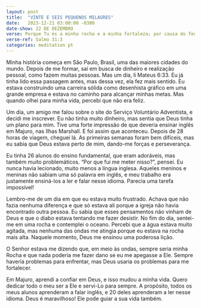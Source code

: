 ```yaml
---
layout: post
title:  "VINTE E SEIS PEQUENOS MILAGRES"
date:   2023-12-21 03:00:00 -0300
date-show: 22 DE DEZEMBRO
verse: Porque Tu és a minha rocha e a minha fortaleza; por causa do Teu nome, Tu me conduzirás e me guiarás.
verse-ref: Salmo 31:3
categories: meditation pt
---
```


Minha história começa em São Paulo, Brasil, uma das maiores cidades do mundo. Depois de me formar, saí em busca de dinheiro e realização pessoal, como fazem muitas pessoas. Mas um dia, li Mateus 6:33. Eu já tinha lido essa passagem antes, mas dessa vez, ela fez mais sentido. Eu estava construindo uma carreira sólida como desenhista gráfico em uma grande empresa e estava no caminho para alcançar minhas metas. Mas quando olhei para minha vida, percebi que não era feliz.

Um dia, um amigo me falou sobre o site do Serviço Voluntário Adventista, e decidi me inscrever. Eu não tinha muito dinheiro, mas sentia que Deus tinha um plano para mim. Tive uma forte impressão de que deveria ensinar inglês em Majuro, nas Ilhas Marshall. E foi assim que aconteceu. Depois de 28 horas de viagem, cheguei lá. As primeiras semanas foram bem difíceis, mas eu sabia que Deus estava perto de mim, dando-me forças e perseverança.

Eu tinha 26 alunos do ensino fundamental, que eram adoráveis, mas também muito problemáticos. “Por que fui me meter nisso?”, pensei. Eu nunca havia lecionado, muito menos a língua inglesa. Aqueles meninos e meninas não sabiam uma só palavra em inglês, e meu trabalho era justamente ensiná-los a ler e falar nesse idioma. Parecia uma tarefa impossível!

Lembro-me de um dia em que eu estava muito frustrado. Achava que não fazia nenhuma diferença e que só estava ali porque a igreja não havia encontrado outra pessoa. Eu sabia que esses pensamentos não vinham de Deus e que o diabo estava tentando me fazer desistir. No fim do dia, sentei-me em uma rocha e contemplei o oceano. Percebi que a água estava muito agitada, mas nenhuma das ondas me atingia porque eu estava na rocha mais alta. Naquele momento, Deus me ensinou uma poderosa lição.

O Senhor estava me dizendo que, em meio às ondas, sempre seria minha Rocha e que nada poderia me fazer dano se eu me apegasse a Ele. Sempre haveria problemas para enfrentar, mas Deus usaria os problemas para me fortalecer.

Em Majuro, aprendi a confiar em Deus, e isso mudou a minha vida. Quero dedicar todo o meu ser a Ele e servi-Lo para sempre. A propósito, todos os meus alunos aprenderam a falar inglês, e 20 deles aprenderam a ler nesse idioma. Deus é maravilhoso! Ele pode guiar a sua vida também.
